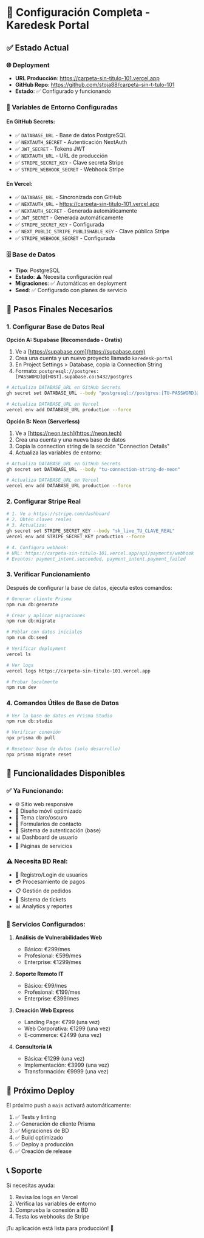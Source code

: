 # 🚀 Configuración Completa - Karedesk Portal

## ✅ Estado Actual

### 🌐 Deployment
- **URL Producción**: https://carpeta-sin-titulo-101.vercel.app
- **GitHub Repo**: https://github.com/stoja88/carpeta-sin-t-tulo-101
- **Estado**: ✅ Configurado y funcionando

### 🔐 Variables de Entorno Configuradas

#### En GitHub Secrets:
- ✅ `DATABASE_URL` - Base de datos PostgreSQL
- ✅ `NEXTAUTH_SECRET` - Autenticación NextAuth
- ✅ `JWT_SECRET` - Tokens JWT
- ✅ `NEXTAUTH_URL` - URL de producción
- ✅ `STRIPE_SECRET_KEY` - Clave secreta Stripe
- ✅ `STRIPE_WEBHOOK_SECRET` - Webhook Stripe

#### En Vercel:
- ✅ `DATABASE_URL` - Sincronizada con GitHub
- ✅ `NEXTAUTH_URL` - https://carpeta-sin-titulo-101.vercel.app
- ✅ `NEXTAUTH_SECRET` - Generada automáticamente
- ✅ `JWT_SECRET` - Generada automáticamente
- ✅ `STRIPE_SECRET_KEY` - Configurada
- ✅ `NEXT_PUBLIC_STRIPE_PUBLISHABLE_KEY` - Clave pública Stripe
- ✅ `STRIPE_WEBHOOK_SECRET` - Configurada

### 🗄️ Base de Datos
- **Tipo**: PostgreSQL
- **Estado**: ⚠️ Necesita configuración real
- **Migraciones**: ✅ Automáticas en deployment
- **Seed**: ✅ Configurado con planes de servicio

## 🔧 Pasos Finales Necesarios

### 1. Configurar Base de Datos Real

**Opción A: Supabase (Recomendado - Gratis)**
1. Ve a [https://supabase.com](https://supabase.com)
2. Crea una cuenta y un nuevo proyecto llamado `karedesk-portal`
3. En Project Settings > Database, copia la Connection String
4. Formato: `postgresql://postgres:[PASSWORD]@[HOST].supabase.co:5432/postgres`

```bash
# Actualiza DATABASE_URL en GitHub Secrets
gh secret set DATABASE_URL --body "postgresql://postgres:[TU-PASSWORD]@[TU-HOST].supabase.co:5432/postgres"

# Actualiza DATABASE_URL en Vercel
vercel env add DATABASE_URL production --force
```

**Opción B: Neon (Serverless)**
1. Ve a [https://neon.tech](https://neon.tech)
2. Crea una cuenta y una nueva base de datos
3. Copia la connection string de la sección "Connection Details"
4. Actualiza las variables de entorno:

```bash
# Actualiza DATABASE_URL en GitHub Secrets
gh secret set DATABASE_URL --body "tu-connection-string-de-neon"

# Actualiza DATABASE_URL en Vercel
vercel env add DATABASE_URL production --force
```

### 2. Configurar Stripe Real

```bash
# 1. Ve a https://stripe.com/dashboard
# 2. Obtén claves reales
# 3. Actualiza:
gh secret set STRIPE_SECRET_KEY --body "sk_live_TU_CLAVE_REAL"
vercel env add STRIPE_SECRET_KEY production --force

# 4. Configura webhook:
# URL: https://carpeta-sin-titulo-101.vercel.app/api/payments/webhook
# Eventos: payment_intent.succeeded, payment_intent.payment_failed
```

### 3. Verificar Funcionamiento

Después de configurar la base de datos, ejecuta estos comandos:

```bash
# Generar cliente Prisma
npm run db:generate

# Crear y aplicar migraciones
npm run db:migrate

# Poblar con datos iniciales
npm run db:seed

# Verificar deployment
vercel ls

# Ver logs
vercel logs https://carpeta-sin-titulo-101.vercel.app

# Probar localmente
npm run dev
```

### 4. Comandos Útiles de Base de Datos

```bash
# Ver la base de datos en Prisma Studio
npm run db:studio

# Verificar conexión
npx prisma db pull

# Resetear base de datos (solo desarrollo)
npx prisma migrate reset
```

## 🎯 Funcionalidades Disponibles

### ✅ Ya Funcionando:
- 🌐 Sitio web responsive
- 📱 Diseño móvil optimizado
- 🎨 Tema claro/oscuro
- 📧 Formularios de contacto
- 🔐 Sistema de autenticación (base)
- 📊 Dashboard de usuario
- 🛒 Páginas de servicios

### ⚠️ Necesita BD Real:
- 👤 Registro/Login de usuarios
- 💳 Procesamiento de pagos
- 📋 Gestión de pedidos
- 🎫 Sistema de tickets
- 📊 Analytics y reportes

### 🔧 Servicios Configurados:
1. **Análisis de Vulnerabilidades Web**
   - Básico: €299/mes
   - Profesional: €599/mes  
   - Enterprise: €1299/mes

2. **Soporte Remoto IT**
   - Básico: €99/mes
   - Profesional: €199/mes
   - Enterprise: €399/mes

3. **Creación Web Express**
   - Landing Page: €799 (una vez)
   - Web Corporativa: €1299 (una vez)
   - E-commerce: €2499 (una vez)

4. **Consultoría IA**
   - Básica: €1299 (una vez)
   - Implementación: €3999 (una vez)
   - Transformación: €9999 (una vez)

## 🚀 Próximo Deploy

El próximo push a `main` activará automáticamente:
1. ✅ Tests y linting
2. ✅ Generación de cliente Prisma
3. ✅ Migraciones de BD
4. ✅ Build optimizado
5. ✅ Deploy a producción
6. ✅ Creación de release

## 📞 Soporte

Si necesitas ayuda:
1. Revisa los logs en Vercel
2. Verifica las variables de entorno
3. Comprueba la conexión a BD
4. Testa los webhooks de Stripe

¡Tu aplicación está lista para producción! 🎉